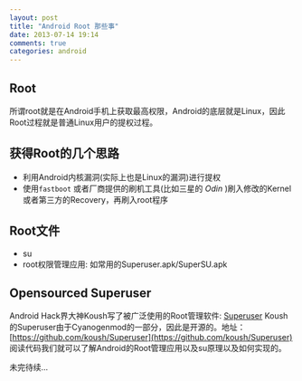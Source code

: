 ```yaml
---
layout: post
title: "Android Root 那些事"
date: 2013-07-14 19:14
comments: true
categories: android
---
```


## Root

所谓root就是在Android手机上获取最高权限，Android的底层就是Linux，因此Root过程就是普通Linux用户的提权过程。

## 获得Root的几个思路

+ 利用Android内核漏洞(实际上也是Linux的漏洞)进行提权
+ 使用`fastboot` 或者厂商提供的刷机工具(比如三星的 *Odin* )刷入修改的Kernel或者第三方的Recovery，再刷入root程序

## Root文件

+ su 
+ root权限管理应用: 如常用的Superuser.apk/SuperSU.apk

## Opensourced Superuser

Android Hack界大神Koush写了被广泛使用的Root管理软件: [Superuser](https://play.google.com/store/apps/details?id=com.noshufou.android.su&hl=en)
Koush的Superuser由于Cyanogenmod的一部分，因此是开源的。地址：[https://github.com/koush/Superuser](https://github.com/koush/Superuser)  
阅读代码我们就可以了解Android的Root管理应用以及su原理以及如何实现的。

未完待续...
